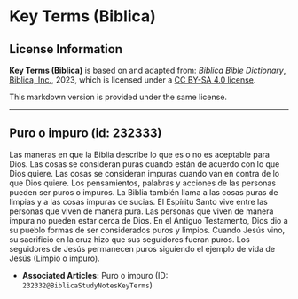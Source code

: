 # Key Terms (Biblica)

## License Information

**Key Terms (Biblica)** is based on and adapted from: _Biblica Bible Dictionary_, [Biblica, Inc.](https://www.biblica.com/), 2023, which is licensed under a [CC BY-SA 4.0 license](https://creativecommons.org/licenses/by-sa/4.0/legalcode.en).

This markdown version is provided under the same license.



--------------------------------

## Puro o impuro (id: 232333)

Las maneras en que la Biblia describe lo que es o no es aceptable para Dios. Las cosas se consideran puras cuando están de acuerdo con lo que Dios quiere. Las cosas se consideran impuras cuando van en contra de lo que Dios quiere. Los pensamientos, palabras y acciones de las personas pueden ser puros o impuros. La Biblia también llama a las cosas puras de limpias y a las cosas impuras de sucias. El Espíritu Santo vive entre las personas que viven de manera pura. Las personas que viven de manera impura no pueden estar cerca de Dios. En el Antiguo Testamento, Dios dio a su pueblo formas de ser considerados puros y limpios. Cuando Jesús vino, su sacrificio en la cruz hizo que sus seguidores fueran puros. Los seguidores de Jesús permanecen puros siguiendo el ejemplo de vida de Jesús (Limpio o impuro).

* **Associated Articles:** Puro o impuro (ID: `232332@BiblicaStudyNotesKeyTerms`)


